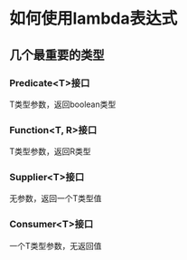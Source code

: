 # 如何使用lambda表达式

## 几个最重要的类型

### Predicate&lt;T&gt;接口

T类型参数，返回boolean类型

### Function&lt;T, R&gt;接口

T类型参数，返回R类型

### Supplier&lt;T&gt;接口

无参数，返回一个T类型值

### Consumer&lt;T&gt;接口

一个T类型参数，无返回值